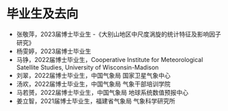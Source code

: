 # 毕业生及去向

- 张敬萍，2023届博士毕业生
  -《大别山地区中尺度涡旋的统计特征及影响因子研究》
- 杨雯婷，2023届博士毕业生
- 马铮，2022届博士毕业生，Cooperative Institute for Meteorological Satellite Studies, University of Wisconsin-Madison
- 刘翠，2022届博士毕业生，中国气象局 国家卫星气象中心
- 汤欢，2022届博士毕业生，中国气象局 气象干部培训学院
- 马若赟，2022届博士毕业生，中国气象局 地球系统数值预报中心
- 姜立智，2021届博士毕业生，福建省气象局 气象科学研究所

<br><br><br>
